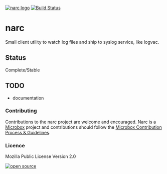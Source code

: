 [![narc logo](http://assets.microbox.rocks/readme-headers/narc.png)](http://microbox.cloud/open-source#narc)
 [![Build Status](https://travis-ci.org/mu-box/narc.svg)](https://travis-ci.org/mu-box/narc)

# narc

Small client utility to watch log files and ship to syslog service, like logvac.

## Status

Complete/Stable

## TODO

- documentation

### Contributing

Contributions to the narc project are welcome and encouraged. Narc is a [Microbox](https://microbox.cloud) project and contributions should follow the [Microbox Contribution Process & Guidelines](https://docs.microbox.cloud/contributing/).

### Licence

Mozilla Public License Version 2.0

[![open source](http://assets.microbox.rocks/open-src/microbox-open-src.png)](http://microbox.cloud/open-source)
